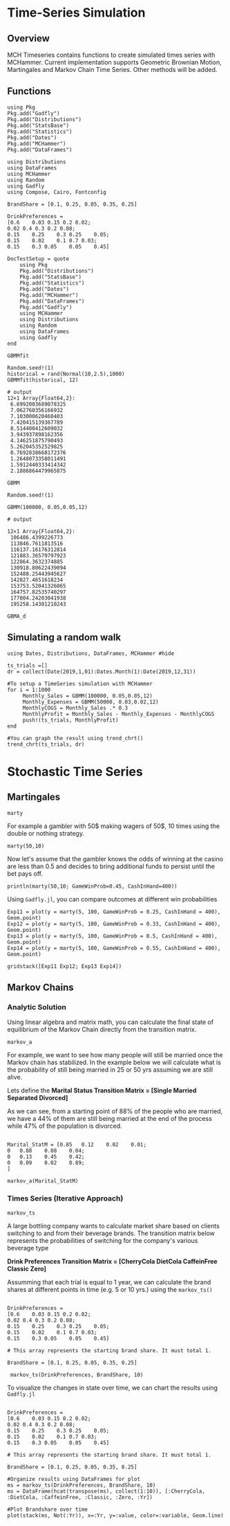 # Time-Series Simulation

## Overview
MCH Timeseries contains functions to create simulated times series with MCHammer. Current implementation supports Geometric Brownian Motion, Martingales and Markov Chain Time Series. Other methods will be added.

## Functions
```@setup Stochastic
using Pkg
Pkg.add("Gadfly")
Pkg.add("Distributions")
Pkg.add("StatsBase")
Pkg.add("Statistics")
Pkg.add("Dates")
Pkg.add("MCHammer")
Pkg.add("DataFrames")

using Distributions
using DataFrames
using MCHammer
using Random
using Gadfly
using Compose, Cairo, Fontconfig

BrandShare = [0.1, 0.25, 0.05, 0.35, 0.25]

DrinkPreferences =
[0.6	0.03 0.15 0.2 0.02;
0.02 0.4 0.3 0.2 0.08;
0.15	0.25	0.3 0.25	0.05;
0.15	0.02	0.1	0.7	0.03;
0.15	0.3 0.05	0.05	0.45]

```

```@meta
DocTestSetup = quote
    using Pkg
    Pkg.add("Distributions")
    Pkg.add("StatsBase")
    Pkg.add("Statistics")
    Pkg.add("Dates")
    Pkg.add("MCHammer")
    Pkg.add("DataFrames")
    Pkg.add("Gadfly")
    using MCHammer
    using Distributions
    using Random
    using DataFrames
    using Gadfly
end
```
```@docs
GBMMfit
```
```jldoctest GBBMFit
Random.seed!(1)
historical = rand(Normal(10,2.5),1000)
GBMMfit(historical, 12)

# output
12×1 Array{Float64,2}:
 6.6992003689078325
 7.062760356166932
 7.103000620460403
 7.420415139367789
 8.514400412609032
 3.943937898162356
 4.146251875790493
 5.262045352529825
 0.7692838668172376
 1.2648073358011491
 1.5912440333414342
 2.1886864479965875
```
```@docs
GBMM
```
```jldoctest RandWalk
Random.seed!(1)

GBMM(100000, 0.05,0.05,12)

# output

12×1 Array{Float64,2}:
 106486.4399226773
 113846.7611813516
 116137.16176312814
 121883.36579797923
 122864.3632374885
 130918.80622439094
 152488.25443945627
 142827.4651618234
 153753.52041326065
 164757.82535740297
 177804.24203041938
 195258.14301210243
```

```@docs
GBMA_d
```

## Simulating a random walk

```@example Graphing
using Dates, Distributions, DataFrames, MCHammer #hide

ts_trials =[]
dr = collect(Date(2019,1,01):Dates.Month(1):Date(2019,12,31))

#To setup a TimeSeries simulation with MCHammer
for i = 1:1000
     Monthly_Sales = GBMM(100000, 0.05,0.05,12)
     Monthly_Expenses = GBMM(50000, 0.03,0.02,12)
     MonthlyCOGS = Monthly_Sales .* 0.3
     MonthlyProfit = Monthly_Sales - Monthly_Expenses - MonthlyCOGS
     push!(ts_trials, MonthlyProfit)
end

#You can graph the result using trend_chrt()
trend_chrt(ts_trials, dr)
```

# Stochastic Time Series

## Martingales

```@docs
marty
```

For example a gambler with 50$ making wagers of 50$, 10 times using the double or nothing strategy.

```@example Stochastic
marty(50,10)
```

Now let's assume that the gambler knows the odds of winning  at the casino are less than 0.5 and decides to bring additional funds to persist until the bet pays off.

```@example Stochastic
println(marty(50,10; GameWinProb=0.45, CashInHand=400))
```

Using `Gadfly.jl`,  you can compare outcomes at different win probabilities

```@example Stochastic
Exp11 = plot(y = marty(5, 100, GameWinProb = 0.25, CashInHand = 400), Geom.point)
Exp12 = plot(y = marty(5, 100, GameWinProb = 0.33, CashInHand = 400), Geom.point)
Exp13 = plot(y = marty(5, 100, GameWinProb = 0.5, CashInHand = 400), Geom.point)
Exp14 = plot(y = marty(5, 100, GameWinProb = 0.55, CashInHand = 400), Geom.point)

gridstack([Exp11 Exp12; Exp13 Exp14])
```

## Markov Chains
### Analytic Solution
Using linear algebra and matrix math, you can calculate the final state of equilibrium of the Markov Chain directly from the transition matrix.

```@docs
markov_a
```

For example, we want to see how many people will still be married once the Markov chain has stabilized. In the example below we will calculate what is the probability of still being married in 25 or 50 yrs assuming we are still alive.

Lets define the **Marital Status Transition Matrix =  [Single Married Separated Divorced]**

As we can see, from a starting point of 88% of the people who are married, we have a 44% of them are still being married at the end of the process while 47% of the population is divorced.

```@example Stochastic

Marital_StatM = [0.85	0.12	0.02	0.01;
0	0.88	0.08	0.04;
0	0.13	0.45	0.42;
0	0.09	0.02	0.89;
]

markov_a(Marital_StatM)

```

### Times Series (Iterative Approach)
```@docs
markov_ts
```
A large bottling company wants to calculate market share based on clients switching to and from their beverage brands. The transition matrix below represents the probabilities of switching for the company's various beverage type

**Drink Preferences Transition Matrix = [CherryCola DietCola CaffeinFree Classic Zero]**

Assumming that each trial is equal to 1 year, we can calculate the brand shares at different points in time (e.g. 5 or 10 yrs.) using the `markov_ts()`

```@example Stochastic

DrinkPreferences =
[0.6	0.03 0.15 0.2 0.02;
0.02 0.4 0.3 0.2 0.08;
0.15	0.25	0.3 0.25	0.05;
0.15	0.02	0.1	0.7	0.03;
0.15	0.3 0.05	0.05	0.45]

# This array represents the starting brand share. It must total 1.

BrandShare = [0.1, 0.25, 0.05, 0.35, 0.25]

 markov_ts(DrinkPreferences, BrandShare, 10)

```

To visualize the changes in state over time, we can chart the results using `Gadfly.jl`

```@example Stochastic

DrinkPreferences =
[0.6	0.03 0.15 0.2 0.02;
0.02 0.4 0.3 0.2 0.08;
0.15	0.25	0.3 0.25	0.05;
0.15	0.02	0.1	0.7	0.03;
0.15	0.3 0.05	0.05	0.45]

# This array represents the starting brand share. It must total 1.

BrandShare = [0.1, 0.25, 0.05, 0.35, 0.25]

#Organize results using DataFrames for plot
ms = markov_ts(DrinkPreferences, BrandShare, 10)
ms = DataFrame(hcat(transpose(ms), collect(1:10)), [:CherryCola, :DietCola, :CaffeinFree, :Classic, :Zero, :Yr])

#Plot Brandshare over time
plot(stack(ms, Not(:Yr)), x=:Yr, y=:value, color=:variable, Geom.line)
```
